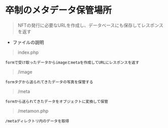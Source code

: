 # 卒制のメタデータ保管場所

> NFTの発行に必要なURLを作成し、データベースにも保存してレスポンスを返す

- ファイルの説明

> index.php

```
formで受け取ったデータからimageとmetaを作成してURLにレスポンスを返す
```

> /image

```
formタグから送られてきたデータの写真を保管する
```

> /meta

```
formから送られてきたデータをオブジェクトに変換して保管
```

> /metamon.php

```
/metaディレクトリ内のデータを取得
```
